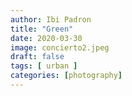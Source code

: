 ```yaml
---
author: Ibi Padron
title: "Green"
date: 2020-03-30
image: concierto2.jpeg
draft: false
tags: [ urban ]
categories: [photography]
---
```


